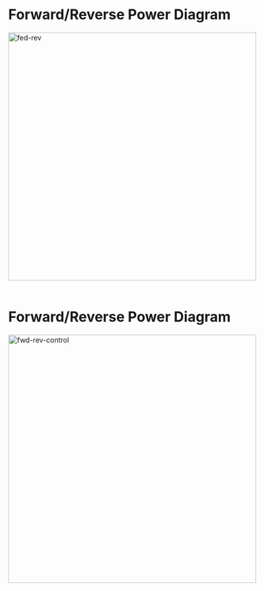 # Forward/Reverse Power Diagram

<img src="../assets/images/fwd-rev.png" alt="fed-rev" width="500"/>
<br />
<br />

# Forward/Reverse Power Diagram

<img src="../assets/images/fwd-rev-power.png" alt="fwd-rev-control" width="500"/>
